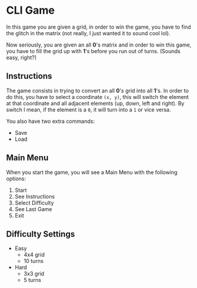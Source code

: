 # CLI Game

In this game you are given a grid, in order to win the game, you have to find the glitch in the matrix (not really, I just wanted it to sound cool lol).

Now seriously, you are given an all **0**'s matrix and in order to win this game, you have to fill the grid up with **1**'s before you run out of turns. (Sounds easy, right?)

## Instructions

The game consists in trying to convert an all **0**'s grid into all **1**'s.
In order to do this, you have to select a coordinate `(x, y)`, this will switch the element at that coordinate and all adjacent elements (up, down, left and right).
By switch I mean, if the element is a `0`, it will turn into a `1` or vice versa.

You also have two extra commands:

- Save
- Load

## Main Menu

When you start the game, you will see a Main Menu with the following options:

1. Start
2. See Instructions
3. Select Difficulty
4. See Last Game
5. Exit

## Difficulty Settings

- Easy
  - 4x4 grid
  - 10 turns
- Hard
  - 3x3 grid
  - 5 turns
